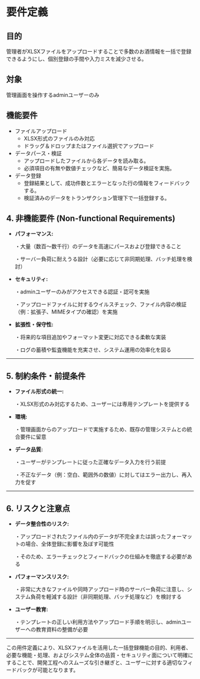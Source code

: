 # 要件定義
## 目的
管理者がXLSXファイルをアップロードすることで多数のお酒情報を一括で登録できるようにし、個別登録の手間や入力ミスを減少させる。
## 対象
管理画面を操作するadminユーザーのみ
## 機能要件
- ファイルアップロード
	- XLSX形式のファイルのみ対応
	- ドラッグ＆ドロップまたはファイル選択でアップロード
- データパース・検証
	- アップロードしたファイルから各データを読み取る。
	- 必須項目の有無や数値チェックなど、簡易なデータ検証を実施。
- データ登録
	- 登録結果として、成功件数とエラーとなった行の情報をフィードバックする。
	- 検証済みのデータをトランザクション管理下で一括登録する。
	    

  
## **4. 非機能要件 (Non-functional Requirements)**

- **パフォーマンス:**
    
    ・大量（数百～数千行）のデータを高速にパースおよび登録できること
    
    ・サーバー負荷に耐えうる設計（必要に応じて非同期処理、バッチ処理を検討）
    
- **セキュリティ:**
    
    ・adminユーザーのみがアクセスできる認証・認可を実施
    
    ・アップロードファイルに対するウイルスチェック、ファイル内容の検証（例：拡張子、MIMEタイプの確認）を実施
    
- **拡張性・保守性:**
    
    ・将来的な項目追加やフォーマット変更に対応できる柔軟な実装
    
    ・ログの蓄積や監査機能を充実させ、システム運用の効率化を図る
    

---

## **5. 制約条件・前提条件**

- **ファイル形式の統一:**
    
    ・XLSX形式のみ対応するため、ユーザーには専用テンプレートを提供する
    
- **環境:**
    
    ・管理画面からのアップロードで実施するため、既存の管理システムとの統合要件に留意
    
- **データ品質:**
    
    ・ユーザーがテンプレートに従った正確なデータ入力を行う前提
    
    ・不正なデータ（例：空白、範囲外の数値）に対してはエラー出力し、再入力を促す
    

---

## **6. リスクと注意点**

- **データ整合性のリスク:**
    
    ・アップロードされたファイル内のデータが不完全または誤ったフォーマットの場合、全体登録に影響を及ぼす可能性
    
    ・そのため、エラーチェックとフィードバックの仕組みを徹底する必要がある
    
- **パフォーマンスリスク:**
    
    ・非常に大きなファイルや同時アップロード時のサーバー負荷に注意し、システム負荷を軽減する設計（非同期処理、バッチ処理など）を検討する
    
- **ユーザー教育:**
    
    ・テンプレートの正しい利用方法やアップロード手順を明示し、adminユーザーへの教育資料の整備が必要
    

---

この用件定義により、XLSXファイルを活用した一括登録機能の目的、利用者、必要な機能・処理、およびシステム全体の品質・セキュリティ面について明確にすることで、開発工程へのスムーズな引き継ぎと、ユーザーに対する適切なフィードバックが可能となります。